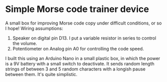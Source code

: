 Simple Morse code trainer device
================================

A small box for improving Morse code copy under difficult conditions, or so I hope!  Wiring assumptions:

1. Speaker on digital pin D13.  I put a variable resistor in series to control the volume.
2. Potentiometer on Analog pin A0 for controlling the code speed.

I built this using an Arduino Nano in a small plastic box, in which the power is a 9V battery with a small switch to deactivate.  It sends random length strings of between 3 and 5 random characters with a longish pause between them.  It's quite simplistic. 